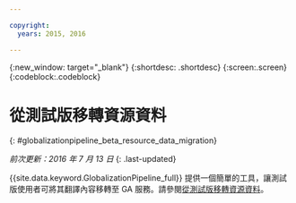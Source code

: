 ```yaml
---

copyright:
  years: 2015, 2016

---
```


{:new_window: target="_blank"}
{:shortdesc: .shortdesc}
{:screen:.screen}
{:codeblock:.codeblock}

# 從測試版移轉資源資料
{: #globalizationpipeline_beta_resource_data_migration}

*前次更新：2016 年 7 月 13 日*
{: .last-updated}

{{site.data.keyword.GlobalizationPipeline_full}} 提供一個簡單的工具，讓測試版使用者可將其翻譯內容移轉至 GA 服務。請參閱[從測試版移轉資源資料](betaresourcedatamigration.html)。
